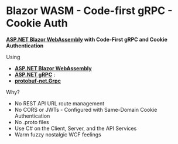# Blazor WASM - Code-first gRPC - Cookie Auth

**[ASP.NET Blazor WebAssembly](https://dotnet.microsoft.com/en-us/apps/aspnet/web-apps/blazor) with Code-First gRPC and Cookie Authentication**

Using
 - **[ASP.NET Blazor WebAssembly](https://learn.microsoft.com/en-us/aspnet/core/blazor/?view=aspnetcore-7.0)**
 - **[ASP.NET gRPC](https://learn.microsoft.com/en-us/aspnet/core/grpc/?view=aspnetcore-7.0)** : 
 - **[protobuf-net.Grpc](https://protobuf-net.github.io/protobuf-net.Grpc)**

Why?
- No REST API URL route management
- No CORS or JWTs - Configured with Same-Domain Cookie Authentication
- No .proto files
- Use C# on the Client, Server, and the API Services
- Warm fuzzy nostalgic WCF feelings
